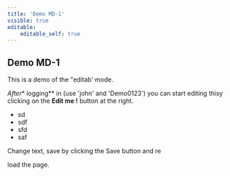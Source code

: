 ```yaml
---
title: 'Demo MD-1'
visible: true
editable:
    editable_self: true
---
```


## Demo MD-1

This is a demo of the "editab' mode.

*After** logging** in (use 'john' and 'Demo0123') you can start editing thisy clicking on the <b>Edit me !</b> button at the right.
* sd
* sdf
* sfd
* saf

Change text, save by clicking the Save button and re


load the page.
